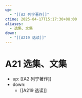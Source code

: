 ```yaml
---
up:
  - "[[A2 列宁著作]]"
ctime: 2025-04-17T15:17:30+08:00
aliases:
  - 选集、文集
down:
  - "[[A219 选读]]"
---
```


# A21 选集、文集

- up: [[A2 列宁著作]]
- down:
	- [[A219 选读]]
